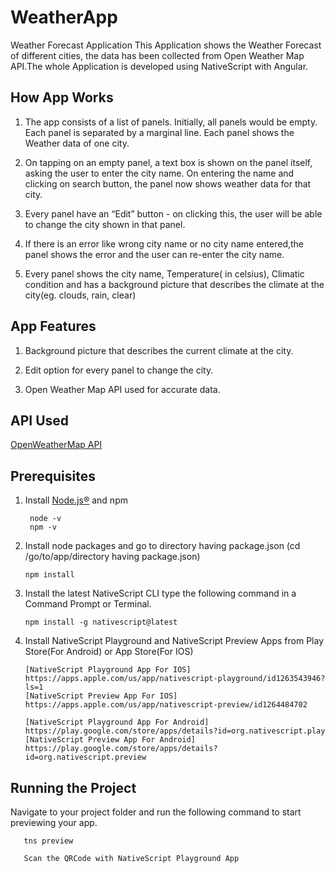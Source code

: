 # WeatherApp
Weather Forecast Application
This Application shows the Weather Forecast of different cities, the data has been collected from Open Weather Map API.The whole Application is developed using NativeScript with Angular.

## How App Works
1. The app consists of a list of panels. Initially, all panels would be empty. Each panel is separated by a marginal line. Each panel shows the Weather data of one city.

2. On tapping on an empty panel, a text box is shown on the panel itself, asking the user to enter the city name. On entering the name and clicking on search button, the panel now shows weather data for that city.

3. Every panel have an “Edit” button - on clicking this, the user will be able to change the city shown in that panel. 

4. If there is an error like wrong city name or no city name entered,the panel shows the error and the user can re-enter the city name.

5. Every panel shows the city name, Temperature( in celsius), Climatic condition and has a background picture that describes the climate at the city(eg. clouds, rain, clear)

## App Features
1. Background picture that describes the current climate at the city.

2. Edit option for every panel to change the city.

3. Open Weather Map API used for accurate data.

## API Used
[OpenWeatherMap API](https://openweathermap.org/)

## Prerequisites  
1. Install [Node.js®️](https://nodejs.org/en/download) and npm

        node -v 
        npm -v
     
2. Install node packages and go to directory having package.json (cd /go/to/app/directory having package.json)
    
       npm install
    
3. Install the latest NativeScript CLI type the following command in a Command Prompt or Terminal.
    
       npm install -g nativescript@latest
      
4. Install NativeScript Playground and NativeScript Preview Apps from Play Store(For Android) or App Store(For IOS)

       [NativeScript Playground App For IOS] https://apps.apple.com/us/app/nativescript-playground/id1263543946?ls=1
       [NativeScript Preview App For IOS] https://apps.apple.com/us/app/nativescript-preview/id1264484702
      
       [NativeScript Playground App For Android] https://play.google.com/store/apps/details?id=org.nativescript.play
       [NativeScript Preview App For Android] https://play.google.com/store/apps/details?id=org.nativescript.preview
  
 ## Running the Project
 Navigate to your project folder and run the following command to start previewing your app.
       
       tns preview
       
       Scan the QRCode with NativeScript Playground App
